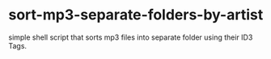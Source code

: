 sort-mp3-separate-folders-by-artist
===================================

simple shell script that sorts mp3 files into separate folder using their ID3 Tags.